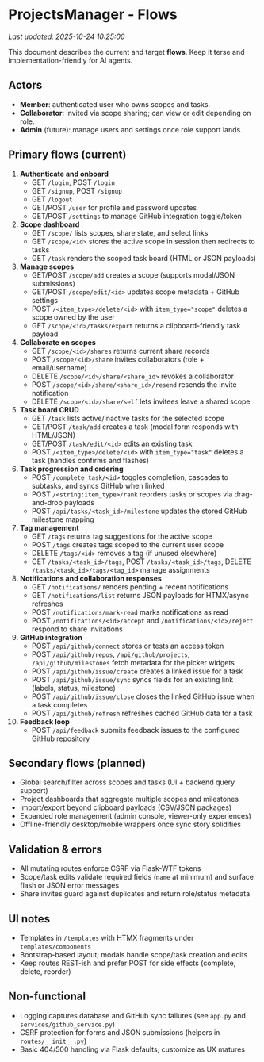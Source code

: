 # ProjectsManager - Flows
_Last updated: 2025-10-24 10:25:00_

This document describes the current and target **flows**. Keep it terse and implementation-friendly for AI agents.

## Actors
- **Member**: authenticated user who owns scopes and tasks.
- **Collaborator**: invited via scope sharing; can view or edit depending on role.
- **Admin** (future): manage users and settings once role support lands.

## Primary flows (current)
1. **Authenticate and onboard**
   - GET `/login`, POST `/login`
   - GET `/signup`, POST `/signup`
   - GET `/logout`
   - GET/POST `/user` for profile and password updates
   - GET/POST `/settings` to manage GitHub integration toggle/token
2. **Scope dashboard**
   - GET `/scope/` lists scopes, share state, and select links
   - GET `/scope/<id>` stores the active scope in session then redirects to tasks
   - GET `/task` renders the scoped task board (HTML or JSON payloads)
3. **Manage scopes**
   - GET/POST `/scope/add` creates a scope (supports modal/JSON submissions)
   - GET/POST `/scope/edit/<id>` updates scope metadata + GitHub settings
   - POST `/<item_type>/delete/<id>` with `item_type="scope"` deletes a scope owned by the user
   - GET `/scope/<id>/tasks/export` returns a clipboard-friendly task payload
4. **Collaborate on scopes**
   - GET `/scope/<id>/shares` returns current share records
   - POST `/scope/<id>/share` invites collaborators (role + email/username)
   - DELETE `/scope/<id>/share/<share_id>` revokes a collaborator
   - POST `/scope/<id>/share/<share_id>/resend` resends the invite notification
   - DELETE `/scope/<id>/share/self` lets invitees leave a shared scope
5. **Task board CRUD**
   - GET `/task` lists active/inactive tasks for the selected scope
   - GET/POST `/task/add` creates a task (modal form responds with HTML/JSON)
   - GET/POST `/task/edit/<id>` edits an existing task
   - POST `/<item_type>/delete/<id>` with `item_type="task"` deletes a task (handles confirms and flashes)
6. **Task progression and ordering**
   - POST `/complete_task/<id>` toggles completion, cascades to subtasks, and syncs GitHub when linked
   - POST `/<string:item_type>/rank` reorders tasks or scopes via drag-and-drop payloads
   - POST `/api/tasks/<task_id>/milestone` updates the stored GitHub milestone mapping
7. **Tag management**
   - GET `/tags` returns tag suggestions for the active scope
   - POST `/tags` creates tags scoped to the current user scope
   - DELETE `/tags/<id>` removes a tag (if unused elsewhere)
   - GET `/tasks/<task_id>/tags`, POST `/tasks/<task_id>/tags`, DELETE `/tasks/<task_id>/tags/<tag_id>` manage assignments
8. **Notifications and collaboration responses**
   - GET `/notifications/` renders pending + recent notifications
   - GET `/notifications/list` returns JSON payloads for HTMX/async refreshes
   - POST `/notifications/mark-read` marks notifications as read
   - POST `/notifications/<id>/accept` and `/notifications/<id>/reject` respond to share invitations
9. **GitHub integration**
   - POST `/api/github/connect` stores or tests an access token
   - POST `/api/github/repos`, `/api/github/projects`, `/api/github/milestones` fetch metadata for the picker widgets
   - POST `/api/github/issue/create` creates a linked issue for a task
   - POST `/api/github/issue/sync` syncs fields for an existing link (labels, status, milestone)
   - POST `/api/github/issue/close` closes the linked GitHub issue when a task completes
   - POST `/api/github/refresh` refreshes cached GitHub data for a task
10. **Feedback loop**
    - POST `/api/feedback` submits feedback issues to the configured GitHub repository

## Secondary flows (planned)
- Global search/filter across scopes and tasks (UI + backend query support)
- Project dashboards that aggregate multiple scopes and milestones
- Import/export beyond clipboard payloads (CSV/JSON packages)
- Expanded role management (admin console, viewer-only experiences)
- Offline-friendly desktop/mobile wrappers once sync story solidifies

## Validation & errors
- All mutating routes enforce CSRF via Flask-WTF tokens
- Scope/task edits validate required fields (`name` at minimum) and surface flash or JSON error messages
- Share invites guard against duplicates and return role/status metadata

## UI notes
- Templates in `/templates` with HTMX fragments under `templates/components`
- Bootstrap-based layout; modals handle scope/task creation and edits
- Keep routes REST-ish and prefer POST for side effects (complete, delete, reorder)

## Non-functional
- Logging captures database and GitHub sync failures (see `app.py` and `services/github_service.py`)
- CSRF protection for forms and JSON submissions (helpers in `routes/__init__.py`)
- Basic 404/500 handling via Flask defaults; customize as UX matures
